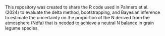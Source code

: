 This repository was created to share the R code used in Palmero et al. (2024) to evaluate the delta method, bootstrapping, and Bayesian inference to estimate the uncertainty on the proportion of the N derived from the atmosphere (Ndfa) that is needed to achieve a neutral N balance in grain legume species.
